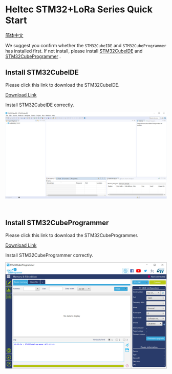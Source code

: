 # Heltec STM32+LoRa Series Quick Start
[简体中文](https://heltec-automation.readthedocs.io/zh_CN/latest/stm32/quick_start.html)

We suggest you confirm whether the  `STM32CubeIDE` and `STM32CubeProgrammer` has installed first. If not install, please install [STM32CubeIDE](https://www.st.com/zh/development-tools/stm32cubeide.html#get-software) and [STM32CubeProgrammer](https://www.st.com/zh/development-tools/stm32cubeprog.html) .

## Install STM32CubeIDE

Please click this link to download the STM32CubeIDE.

[Download Link](https://www.st.com/zh/development-tools/stm32cubeide.html)

Install STM32CubeIDE correctly.

![](img/quick_start/01.png)

&nbsp;

## Install STM32CubeProgrammer

Please click this link to download the STM32CubeProgrammer.

[Download Link](https://www.st.com/zh/development-tools/stm32cubeprog.html)

Install STM32CubeProgrammer correctly.

![](img/quick_start/02.png)